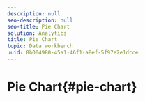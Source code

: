 ```yaml
---
description: null
seo-description: null
seo-title: Pie Chart
solution: Analytics
title: Pie Chart
topic: Data workbench
uuid: 8b004980-45a1-46f1-a8ef-5f97e2e1dcce
---
```


# Pie Chart{#pie-chart}

